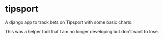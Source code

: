 # tipsport
A django app to track bets on Tipsport with some basic charts.

This was a helper tool that I am no longer developing but don't want to lose.

